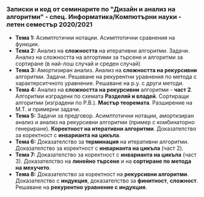 ### Записки и код от семинарите по "Дизайн и анализ на алгоритми" - спец. Информатика/Компютърни науки - летен семестър 2020/2021


 - **Тема  1:**  Асимптотични нотации. Асимптотични сравнения на функции.
 - **Тема  2:**  Анализ на **сложността** на итеративни алгоритми. Задачи. Анализ на сложността на алгортими за търсене и алгоритми за сортиране (в най-лош случай и среден случай)
 - **Тема  3:**  Амортизиран анализ. Анализ на **сложността на рекурсивни** алгоритми. Задачи. Решаване на рекурентни уравнения по метода с характерситчното уравнение. Решаване на р.у. с други методи.
 - **Тема  4:**  Анализ на **сложността на рекурсивни** алгоритми - **част 2**. Алгоритми изградени по схемата **Разделяй и владей**. Сортиращи алгоритми (изградени по Р.В.). **Мастър теоремата**. Разширение на М.Т. и примерни задачи.
 - **Тема  5:**  Задачи за предговор. Асимптотични нотации, амортизиран анализ и анализ на рекурсивни алгоритми (пример с комбинаторно генериране).
  **Коректност на итеративни алгоритми**. Доказателство за коректност с **инварианта на цикъла**. 
 - **Тема  6:**  Доказателство за **терминация** на итеративни алгоритми. Доказателство за коректност с  **инварианта на цикъла** (част 2).
 - **Тема  7:**  Доказателство за коректност с  **инварианта на цикъла** (част 3). Доказателство на **линейно търсене** и на **сортиране по метода на мехучето**.
 - **Тема  8:**  Доказателство за коректност на  **рекурсивни алгоритми**. Доказателство с **индукция**, доказателство за **финитност**, **сложност**. Решаване на **рекурентно уравнение с индукция**.
